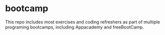 # bootcamp
This repo includes most exercises and coding refreshers as part of multiple programing bootcamps, including Appacademy and freeBootCamp.
